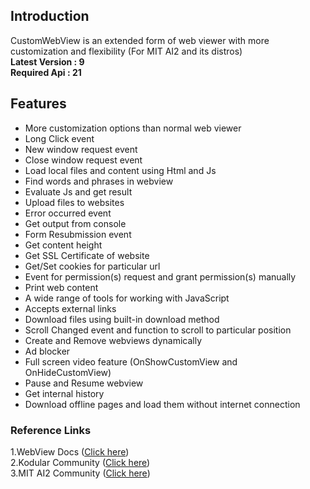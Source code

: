 ## Introduction
CustomWebView is an extended form of web viewer with more customization and flexibility (For MIT AI2 and its distros)<br>
**Latest Version : 9**<br>
**Required Api : 21**

## Features
- More customization options than normal web viewer
- Long Click event
- New window request event
- Close window request event
- Load local files and content using Html and Js
- Find words and phrases in webview
- Evaluate Js and get result
- Upload files to websites
- Error occurred event
- Get output from console
- Form Resubmission event
- Get content height
- Get SSL Certificate of website
- Get/Set cookies for particular url
- Event for permission(s) request and grant permission(s) manually
- Print web content
- A wide range of tools for working with JavaScript
- Accepts external links
- Download files using built-in download method
- Scroll Changed event and function to scroll to particular position
- Create and Remove webviews dynamically
- Ad blocker 
- Full screen video feature (OnShowCustomView and OnHideCustomView)
- Pause and Resume webview
- Get internal history
- Download offline pages and load them without internet connection


### Reference Links
1.WebView Docs (<a href="https://developer.android.com/reference/android/webkit/WebView">Click here</a>)<br>
2.Kodular Community (<a href="https://community.kodular.io/t/customwebview-an-extended-form-of-web-viewer/63037">Click here</a>) <br>
3.MIT AI2 Community (<a href="https://community.appinventor.mit.edu/t/customwebview-an-extended-form-of-web-viewer/9934/">Click here</a>)
